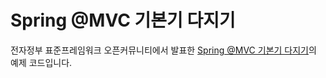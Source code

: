 Spring @MVC 기본기 다지기
===============================================================

전자정부 표준프레임워크 오픈커뮤니티에서 발표한 [Spring @MVC 기본기 다지기](http://open.egovframe.go.kr/projects/opencommunity/event/4460)의 예제 코드입니다.